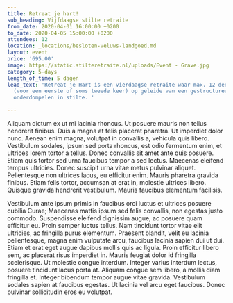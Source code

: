 ```yaml
---
title: Retreat je hart!
sub_heading: Vijfdaagse stilte retraite
from_date: 2020-04-01 16:00:00 +0200
to_date: 2020-04-05 15:00:00 +0200
attendees: 12
location: _locations/besloten-veluws-landgoed.md
layout: event
price: '695.00'
image: https://static.stilteretraite.nl/uploads/Event - Grave.jpg
category: 5-days
length_of_time: 5 dagen
lead_text: 'Retreat je Hart is een vierdaagse retraite waar max. 12 deelnemers zich
  (voor een eerste of soms tweede keer) op geleide van een gestructureerd dagprogramma
  onderdompelen in stilte. '

---
```

Aliquam dictum ex ut mi lacinia rhoncus. Ut posuere mauris non tellus hendrerit finibus. Duis a magna at felis placerat pharetra. Ut imperdiet dolor nunc. Aenean enim magna, volutpat in convallis a, vehicula quis libero. Vestibulum sodales, ipsum sed porta rhoncus, est odio fermentum enim, et ultrices lorem tortor a tellus. Donec convallis sit amet ante quis posuere. Etiam quis tortor sed urna faucibus tempor a sed lectus. Maecenas eleifend tempus ultricies. Donec suscipit urna vitae metus pulvinar aliquet. Pellentesque non ultrices lacus, eu efficitur enim. Mauris pharetra gravida finibus. Etiam felis tortor, accumsan at erat in, molestie ultrices libero. Quisque gravida hendrerit vestibulum. Mauris faucibus elementum facilisis.

Vestibulum ante ipsum primis in faucibus orci luctus et ultrices posuere cubilia Curae; Maecenas mattis ipsum sed felis convallis, non egestas justo commodo. Suspendisse eleifend dignissim augue, ac posuere quam efficitur eu. Proin semper luctus tellus. Nam tincidunt tortor vitae elit ultricies, ac fringilla purus elementum. Praesent blandit, velit eu lacinia pellentesque, magna enim vulputate arcu, faucibus lacinia sapien dui ut dui. Etiam et erat eget augue dapibus mollis quis ac ligula. Proin efficitur libero sem, ac placerat risus imperdiet in. Mauris feugiat dolor id fringilla scelerisque. Ut molestie congue interdum. Integer varius interdum lectus, posuere tincidunt lacus porta at. Aliquam congue sem libero, a mollis diam fringilla et. Integer bibendum tempor augue vitae gravida. Vestibulum sodales sapien at faucibus egestas. Ut lacinia vel arcu eget faucibus. Donec pulvinar sollicitudin eros eu volutpat.